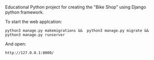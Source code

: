 Educational Python project for creating the "Bike Shop" using Django python framework.

To start the web applcation:

```python3 manage.py makemigrations &&  python3 manage.py migrate &&  python3 manage.py runserver```

And open:

```http://127.0.0.1:8000/```
